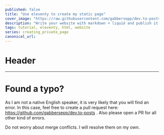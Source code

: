 ```yaml
---
published: false
title: "Use eleventy to create my static page"
cover_image: "https://raw.githubusercontent.com/gabbersepp/dev.to-posts/master/blog-posts/eleventy-static-page/assets/header.png"
description: "Write your website with markdown + liquid and publish it as static page. This article shows how I create my page with eleventy"
tags: tutorial, eleventy, html, website
series: creating_private_page
canonical_url:
---
```


# Header

----

# Found a typo?
As I am not a native English speaker, it is very likely that you will find an error. In this case, feel free to create a pull request here: https://github.com/gabbersepp/dev.to-posts . Also please open a PR for all other kind of errors.

Do not worry about merge conflicts. I will resolve them on my own. 